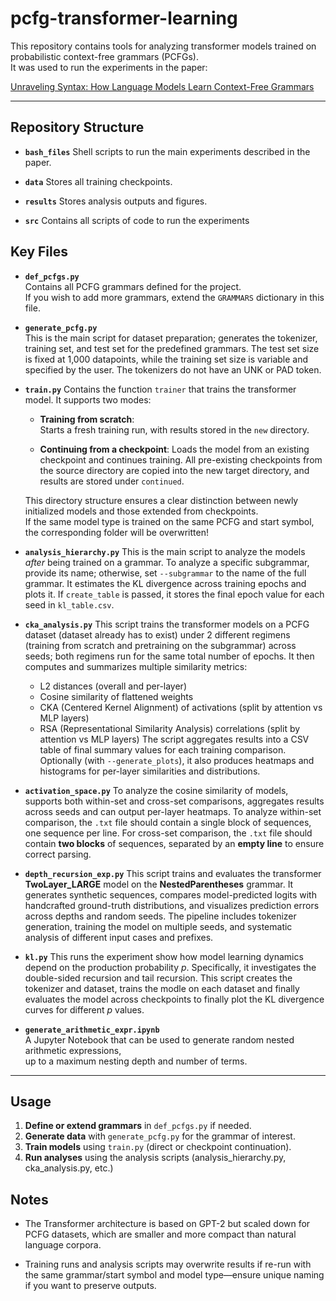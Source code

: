 # pcfg-transformer-learning

This repository contains tools for analyzing transformer models trained on probabilistic context-free grammars (PCFGs).  
It was used to run the experiments in the paper:

[Unraveling Syntax: How Language Models Learn Context-Free Grammars](Learning_of_CFGs_ICLR_2026.pdf)

---

## Repository Structure
- **`bash_files`**
  Shell scripts to run the main experiments described in the paper.

- **`data`**
  Stores all training checkpoints.

- **`results`**
Stores analysis outputs and figures.

- **`src`**
  Contains all scripts of code to run the experiments


## Key Files

- **`def_pcfgs.py`**  
  Contains all PCFG grammars defined for the project.  
  If you wish to add more grammars, extend the `GRAMMARS` dictionary in this file.

- **`generate_pcfg.py`**  
  This is the main script for dataset preparation; generates the tokenizer, training set, and test set for the predefined grammars. The test set size is fixed at 1,000 datapoints, while the training set size is variable and specified by the user. The tokenizers do not have an UNK or PAD token.

- **`train.py`**
    Contains the function `trainer` that trains the transformer model. 
    It supports two modes:

    - **Training from scratch**:  
        Starts a fresh training run, with results stored in the `new` directory.

    - **Continuing from a checkpoint**: Loads the model from an existing checkpoint and continues training. All pre-existing checkpoints from the source directory are copied into the new target directory, and results are stored under `continued`.
  
    This directory structure ensures a clear distinction between newly initialized models and those extended from checkpoints.  
    If the same model type is trained on the same PCFG and start symbol, the corresponding folder will be overwritten!

- **`analysis_hierarchy.py`** 
  This is the main script to analyze the models *after* being trained on a grammar. 
  To analyze a specific subgrammar, provide its name; otherwise, set `--subgrammar` to the name of the full grammar. It estimates the KL divergence across training epochs and plots it.
  If `create_table` is passed, it stores the final epoch value for each seed in `kl_table.csv`.  

- **`cka_analysis.py`**
  This script trains the transformer models on a PCFG dataset (dataset already has to exist) under 2 different regimens (training from scratch and pretraining on the subgrammar) across seeds; both regimens run for the same total number of epochs. It then computes and summarizes multiple similarity metrics:
  - L2 distances (overall and per-layer)
  - Cosine similarity of flattened weights
  - CKA (Centered Kernel Alignment) of activations (split by attention vs MLP layers)
  - RSA (Representational Similarity Analysis) correlations (split by attention vs MLP layers)
  The script aggregates results into a CSV table of final summary values for each training comparison. Optionally (with `--generate_plots`), it also produces heatmaps and histograms for per-layer similarities and distributions.

- **`activation_space.py`**
    To analyze the cosine similarity of models, supports both within-set and cross-set comparisons, aggregates results across seeds and can output per-layer heatmaps. 
    To analyze within-set comparison, the `.txt` file should contain a single block of sequences, one sequence per line. For cross-set comparison, the `.txt` file should contain **two blocks** of sequences, separated by an **empty line** to ensure correct parsing.

- **`depth_recursion_exp.py`**
    This script trains and evaluates the transformer **TwoLayer_LARGE** model on the **NestedParentheses** grammar. It generates synthetic sequences, compares model-predicted logits with handcrafted ground-truth distributions, and visualizes prediction errors across depths and random seeds. The pipeline includes tokenizer generation, training the model on multiple seeds, and systematic analysis of different input cases and prefixes.

- **`kl.py`**
  This runs the experiment show how model learning dynamics depend on the production probability *p*. Specifically, it investigates the double-sided recursion and tail recursion. 
  This script creates the tokenizer and dataset, trains the modle on each dataset and finally evaluates the model across checkpoints to finally plot the KL divergence curves for different *p* values.

- **`generate_arithmetic_expr.ipynb`**  
  A Jupyter Notebook that can be used to generate random nested arithmetic expressions,  
  up to a maximum nesting depth and number of terms.


---

## Usage

1. **Define or extend grammars** in `def_pcfgs.py` if needed.
2. **Generate data** with `generate_pcfg.py` for the grammar of interest.
3. **Train models** using `train.py` (direct or checkpoint continuation).
4. **Run analyses** using the analysis scripts (analysis_hierarchy.py, cka_analysis.py, etc.)


## Notes
- The Transformer architecture is based on GPT-2 but scaled down for PCFG datasets, which are smaller and more compact than natural language corpora.

- Training runs and analysis scripts may overwrite results if re-run with the same grammar/start symbol and model type—ensure unique naming if you want to preserve outputs.
